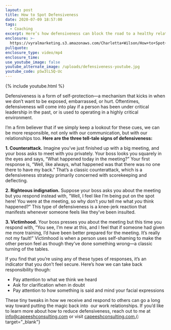 ```yaml
---
layout: post
title: How to Spot Defensiveness
date: 2020-07-09 18:57:00
tags:
  - Coaching
excerpt: Here’s how defensiveness can block the road to a healthy relationship.
enclosure: >-
  https://vyralmarketing.s3.amazonaws.com/Charletta+Wilson/How+to+Spot+Defensiveness.mp4
pullquote:
enclosure_type: video/mp4
enclosure_time:
use_youtube_image: false
youtube_alternate_image: /uploads/defensiveness-youtube.jpg
youtube_code: pSw3lL5Q-Uc
---
```


{% include youtube.html %}

Defensiveness is a form of self-protection—a mechanism that kicks in when we don’t want to be exposed, embarrassed, or hurt. Oftentimes, defensiveness will come into play if a person has been under critical leadership in the past, or is used to operating in a highly critical environment.&nbsp;

I’m a firm believer that if we simply keep a lookout for these cues, we can be more responsible, not only with our communication, but with our relationships too. **Here are the three tell-tale signs of defensiveness:&nbsp;**

**1\. Counterattack.** Imagine you’ve just finished up with a big meeting, and your boss asks to meet with you privately. Your boss looks you squarely in the eyes and says, “What happened today in the meeting?” Your first response is, “Well, like always, what happened was that there was no one there to have my back.” That’s a classic counterattack, which is a defensiveness strategy primarily concerned with scorekeeping and deflecting.&nbsp;

**2\. Righteous indignation.** Suppose your boss asks you about the meeting but you respond instead with, “Well, I feel like I’m being put on the spot here\! You were at the meeting, so why don’t *you* tell me what *you* think happened?” This type of defensiveness is a knee-jerk reaction that manifests whenever someone feels like they’ve been insulted.

**3\. Victimhood.** Your boss presses you about the meeting but this time you respond with, “You see, I’m new at this, and I feel that if someone had given me more training, I’d have been better prepared for the meeting. It’s really not my fault\!” Victimhood is when a person uses self-shaming to make the other person feel as though they’ve done something wrong—a classic turning of the tables.&nbsp;

If you find that you’re using any of these types of responses, it’s an indicator that you don’t feel secure. Here’s how we can take back responsibility though:&nbsp;

* Pay attention to what we think we heard
* Ask for clarification when in doubt&nbsp;
* Pay attention to how something is said and mind your facial expressions

These tiny tweaks in how we receive and respond to others can go a long way toward putting the magic back into&nbsp; our work relationships. If you’d like to learn more about how to reduce defensiveness, reach out to me at [info@capeeshconsulting.com](mailto:info@capeeshconsulting.com) or visit [capeeshconsulting.com.](https://capeeshconsulting.com/){: target="_blank"}